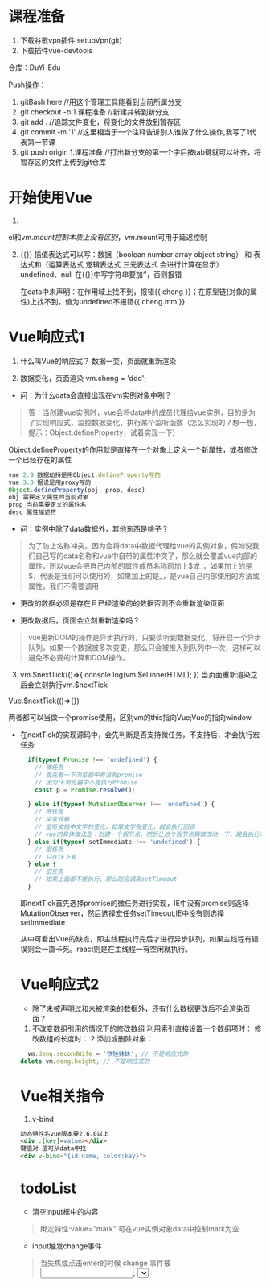 # 课程准备
1. 下载谷歌vpn插件 setupVpn(git)
2. 下载插件vue-devtools

仓库：DuYi-Edu

Push操作：
1. gitBash here   //用这个管理工具能看到当前所属分支
2. git checkout -b 1.课程准备 //新建并转到新分支
3. git add .  //追踪文件变化，将变化的文件放到暂存区
4. git commit -m '1' //这里相当于一个注释告诉别人谁做了什么操作,我写了1代表第一节课
5. git push origin 1.课程准备  //打出新分支的第一个字后按tab键就可以补齐，将暂存区的文件上传到git仓库

# 开始使用Vue
1. 
el和vm.$mount控制本质上没有区别，vm.$mount可用于延迟控制

2. {{}} 插值表达式可以写：数据（boolean number array object string） 和 表达式和（运算表达式 逻辑表达式 三元表达式 会进行计算在显示） undefined、null
在{{}}中写字符串要加‘’，否则报错

    在data中未声明：在作用域上找不到，报错{{ cheng }}；在原型链(对象的属性)上找不到，值为undefined不报错{{ cheng.mm }}  

# Vue响应式1
1. 什么叫Vue的响应式？
数据一变，页面就重新渲染

2. 数据变化，页面渲染
vm.cheng = 'ddd';

- 问：为什么data会直接出现在vm实例对象中咧？
> 答：当创建vue实例时，vue会将data中的成员代理给vue实例，目的是为了实现响应式，监控数据变化，执行某个监听函数（怎么实现的？想一想，提示：Object.defineProperty，试着实现一下）

Object.defineProperty的作用就是直接在一个对象上定义一个新属性，或者修改一个已经存在的属性
```js
vue 2.0 数据劫持是用Object.defineProperty写的
vue 3.0 据说是用proxy写的
Object.defineProperty(obj, prop, desc)
obj 需要定义属性的当前对象
prop 当前需要定义的属性名
desc 属性描述符
```

- 问：实例中除了data数据外，其他东西是啥子？
> 为了防止名称冲突。因为会将data中数据代理给vue的实例对象，假如说我们自己写的data名称和vue中自带的属性冲突了，那么就会覆盖vue内部的属性，所以vue会把自己内部的属性成员名称前加上\$或\_，如果加上的是\$，代表是我们可以使用的，如果加上的是\_，是vue自己内部使用的方法或属性，我们不需要调用

- 更改的数据必须是存在且已经渲染的的数据否则不会重新渲染页面

- 更改数据后，页面会立刻重新渲染吗？
> vue更新DOM的操作是异步执行的，只要侦听到数据变化，将开启一个异步队列，如果一个数据被多次变更，那么只会被推入到队列中一次，这样可以避免不必要的计算和DOM操作。


3. vm.$nextTick(()=>{
    console.log(vm.$el.innerHTML);
})
当页面重新渲染之后会立刻执行vm.$nextTick

Vue.$nextTick(()=>{})

两者都可以当做一个promise使用，区别vm的this指向Vue;Vue的指向window

- 在nextTick的实现源码中，会先判断是否支持微任务，不支持后，才会执行宏任务
  ```js
    if(typeof Promise !== 'undefined') {
      // 微任务
      // 首先看一下浏览器中有没有promise
      // 因为IE浏览器中不能执行Promise
      const p = Promise.resolve();

    } else if(typeof MutationObserver !== 'undefined') {
      // 微任务
      // 突变观察
      // 监听文档中文字的变化，如果文字有变化，就会执行回调
      // vue的具体做法是：创建一个假节点，然后让这个假节点稍微改动一下，就会执行对应的函数
    } else if(typeof setImmediate !== 'undefined') {
      // 宏任务
      // 只在IE下有
    } else {
      // 宏任务
      // 如果上面都不能执行，那么则会调用setTimeout
    }
  ```
  即nextTick首先选择promise的微任务进行实现，IE中没有promise则选择MutationObserver，然后选择宏任务setTimeout,IE中没有则选择setImmediate

  从中可看出Vue的缺点，即主线程执行完后才进行异步队列，如果主线程有错误则会一直卡死。react则是在主线程一有空闲就执行。

  # Vue响应式2
  - 除了未被声明过和未被渲染的数据外，还有什么数据更改后不会渲染页面？
  1. 不改变数组引用的情况下的修改数组
  利用索引直接设置一个数组项时：
  修改数组的长度时：
  2.添加或删除对象：
  ```js
    vm.deng.secondWife = '铁锤妹妹'; // 不是响应式的
  delete vm.deng.height; // 不是响应式的
  ```
  
  # Vue相关指令
  
  1. v-bind
  ```html
  动态特性名vue版本要2.6.0以上
  <div :[key]=value></div>
  键值对 值可从data中找
  <div v-bind="{id:name, color:key}">
  ```

  # todoList
  - 清空input框中的内容
  > 绑定特性:value="mark" 可在vue实例对象data中控制mark为空

  - input触发change事件
  > 当失焦或点击enter的时候
  change 事件被<input>, <select>, 和<textarea> 元素触发, 当用户提交对元素值的更改时。与  input 事件不同，change 事件不一定会对元素值的每次更改触发。
  当一个 <input>, <select>, 或 <textarea> 元素的 value 被修改时，会触发 input 事件。

  - ul是否显示可v-if li数组的length

  - console.log()是异步的吗？
  因为代码在运行的时候控制台没有打开。

首先明确一点，a所储存的是一个引用类型值的地址，所有对a的操作都会具体到这个地址所对应的那个对象上。其次，console并不是JavaScript提供的对象，而是浏览器的控制台提供的。这具体到不同的浏览器，比如Chrome中是由Devtool的控制台提供，Firefox中是由Firebug的控制台提供。

在Chrome中，console.log在控制台打开后才起作用，也就是说，当你打开控制台时，console.log才会将之前被传进去的参打印出来。
那么问题来了，在上述代码中，传进console.log中的参是一个地址，当代码执行完毕后，打开控制台，console.log开始起作用，那么它打印出的实际上是已经做完全部处理后的对象。
【https://www.cnblogs.com/sunsie/p/7171380.html】

# bilibili

1. 多行文字溢出打点处理
```css
span {
    overflow: hidden;
    display: -webkit-box;
    -webkit-box-orient: vertical;
    -webkit-line-clamp: 2;
}

```
因为手机端内核大部分都是webkit所以没关系

2. 使滚动条消失
```css
.nav-box .nav-list::-webkit-scrollbar {
    display: none;
}
```
3. 节省性能
```html
<div v-if="bannerList.length" class="banner-box"></div>
```
4. 

5. html对大小写不敏感，但是如果写在模板中就不是了，即若模板中class="posterL" ,则显示出来也会是class="posterL"

6. falsy 值 (虚值) 是在 Boolean 上下文中认定为 false 的值。